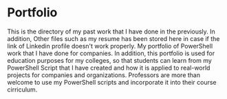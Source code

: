 # Portfolio
This is the directory of my past work that I have done in the previously. In addition, Other files such as my resume has been stored here in case if the link of Linkedin profile doesn't work properly.
My portfolio of PowerShell work that I have done for companies. In addition, this portfolio is used for education purposes for my colleges, so that students can learn from my PowerShell Script that I have created and how it is applied to real-world projects for companies and organizations. Professors are more than welcome to use my PowerShell scripts and incorporate it into their course cirriculum.
